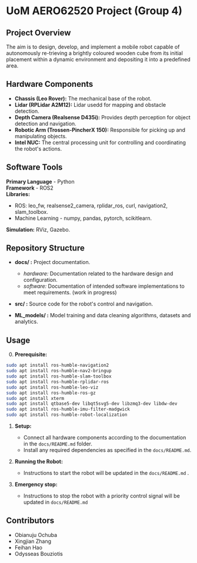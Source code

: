 # UoM AERO62520 Project (Group 4)

## Project Overview

The aim is to design, develop, and implement a mobile robot capable of autonomously re-trieving a brightly coloured wooden cube from its initial placement within a dynamic environment and depositing it into a predefined area.

## Hardware Components

- **Chassis (Leo Rover):** The mechanical base of the robot.
- **Lidar (RPLidar A2M12):** Lidar usedd for mapping and obstacle detection.
- **Depth Camera (Realsense D435i):** Provides depth perception for object detection and navigation.
- **Robotic Arm (Trossen-PincherX 150):** Responsible for picking up and manipulating objects.
- **Intel NUC:** The central processing unit for controlling and coordinating the robot's actions.

## Software Tools

**Primary Language** - Python \
**Framework** - ROS2 \
**Libraries:**
- ROS: leo_fw, realsense2_camera, rplidar_ros, curl, navigation2, slam_toolbox.
- Machine Learning - numpy, pandas, pytorch, scikitlearn.

**Simulation:**  RViz, Gazebo.

## Repository Structure

- **docs/ :** Project documentation.
  - *hardware:* Documentation related to the hardware design and configuration.
  - *software:* Documentation of intended software implementations to meet requirements. (work in progress)

- **src/ :** Source code for the robot's control and navigation.

- **ML_models/ :** Model training and data cleaning algorithms,  datasets and analytics.


## Usage
0. **Prerequisite:**
```bash
sudo apt install ros-humble-navigation2
sudo apt install ros-humble-nav2-bringup
sudo apt install ros-humble-slam-toolbox
sudo apt install ros-humble-rplidar-ros
sudo apt install ros-humble-leo-viz
sudo apt install ros-humble-ros-gz
sudo apt install xterm
sudo apt install qtbase5-dev libqt5svg5-dev libzmq3-dev libdw-dev
sudo apt install ros-humble-imu-filter-madgwick
sudo apt install ros-humble-robot-localization
```
1. **Setup:**
   - Connect all hardware components according to the documentation in the `docs/README.md` folder.
   - Install any required dependencies as specified in the `docs/README.md`.

2. **Running the Robot:**
   - Instructions to start the robot will be updated in the `docs/README.md` .

3. **Emergency stop:**
   - Instructions to stop the robot with a priority control signal will be updated in `docs/README.md`

## Contributors

- Obianuju Ochuba
- Xingjian Zhang
- Feihan Hao
- Odysseas Bouziotis
  

